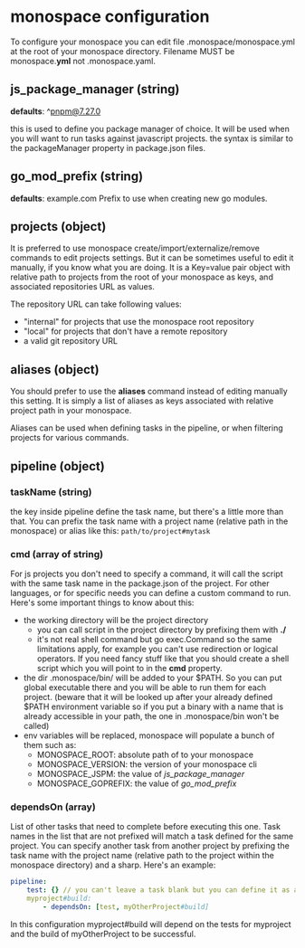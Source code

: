 # monospace configuration

To configure your monospace you can edit file .monospace/monospace.yml at the root of your monospace directory.
Filename MUST be monospace.**yml** not .monospace.yaml.

## js_package_manager (string)
**defaults**: ^pnpm@7.27.0

this is used to define you package manager of choice. It will be used when you will want to run tasks against javascript projects.
the syntax is similar to the packageManager property in package.json files.

## go_mod_prefix (string)
**defaults**: example.com
Prefix to use when creating new go modules.

## projects (object)
It is preferred to use monospace create/import/externalize/remove commands to edit projects settings.
But it can be sometimes useful to edit it manually, if you know what you are doing.
It is a Key=value pair object with relative path to projects from the root of your monospace as keys, and associated repositories URL as values.

The repository URL can take following values:
- "internal" for projects that use the monospace root repository
- "local" for projects that don't have a remote repository
- a valid git repository URL

## aliases (object)
You should prefer to use the **aliases** command instead of editing manually this setting.
It is simply a list of aliases as keys associated with relative project path in your monospace.

Aliases can be used when defining tasks in the pipeline, or when filtering projects for various commands.

## pipeline (object)

### taskName (string)
the key inside pipeline define the task name, but there's a little more than that. You can prefix the task name with a project name (relative path in the monospace) or alias like this: ```path/to/project#mytask```

### cmd (array of string)
For js projects you don't need to specify a command, it will call the script with the same task name in the package.json of the project. For other languages, or for specific needs you can define a custom command to run. Here's some important things to know about this:
- the working directory will be the project directory
	- you can call script in the project directory by prefixing them with **./**
	- it's not real shell command but go exec.Command so the same limitations apply, for example you can't use redirection or logical operators. If you need fancy stuff like that you should create a shell script which you will point to in the **cmd** property.
- the dir .monospace/bin/ will be added to your $PATH. So you can put global executable there and you will be able to run them for each project. (beware that it will be looked up after your already defined $PATH environment variable so if you put a binary with a name that is already accessible in your path, the one in .monospace/bin won't be called)
- env variables will be replaced, monospace will populate a bunch of them such as:
	- MONOSPACE_ROOT: absolute path of to your monospace
	- MONOSPACE_VERSION: the version of your monospace cli
	- MONOSPACE_JSPM: the value of _js_package_manager_
	- MONOSPACE_GOPREFIX: the value of _go_mod_prefix_

### dependsOn (array)
List of other tasks that need to complete before executing this one.
Task names in the list that are not prefixed will match a task defined for the same project.
You can specify another task from another project by prefixing the task name with the project name
(relative path to the project within the monospace directory) and a sharp.
Here's an example:
```yaml
pipeline:
	test: {} // you can't leave a task blank but you can define it as an empty object literal this is useful for package.json tasks
	myproject#build:
		- dependsOn: [test, myOtherProject#build]
```
In this configuration myproject#build will depend on the tests for myproject and the build of myOtherProject to be successful.




